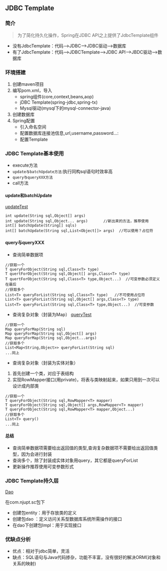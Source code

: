 ## JDBC Template

### 简介
> 为了简化持久化操作，Spring在JDBC API之上提供了JdbcTemplate组件

- 没有JdbcTemplate：代码—>JDBC—>JDBC驱动—>数据库
- 有了JdbcTemplate：代码—>JDBCTemplate—>JDBC API—>JBDC驱动—>数据库

###  环境搭建
1. 创建maven项目
2. 编写pom.xml，导入
   - spring组件(core,context,beans,aop)
   - jDBC Template(spring-jdbc,spring-tx)  
   - Mysql驱动(mysql下的mysql-connector-java)
3. 创建数据库
4. Spring配置
   - 引入命名空间
   - 配置数据库连接池信息,url,username,password...: 
   - 配置Template
   
   
### JDBC Template基本使用
- execute方法
- `update与batchUpdate方法`:执行同构sql语句时效率高
- `query与queryXXX方法`
- call方法

#### update和batchUpdate
[updateTest](src/test/java/updateTest.java)
```
int update(String sql,Object[] args)
int update(String sql,Object... args)       //新出来的方法，推荐使用
int[] batchUpdate(String[] sqls)
int[] batchUpdate(String sql,List<Object[]> args)  //可以使用？占位符
```
#### query与queryXXX
- 查询简单数据项
```
//获取一个
T queryForObject(String sql,Class<T> type)
T quertForObject(String sql,Object[] args,Class<T> type)
T quertForObject(String sql,Class<T> type,Object...)  //可变参数必须定义在最后
//获取多个
List<T> queryForList(String sql,Class<T> type)   //不可使用占位符
List<T> queryForList(String sql,Object[] args,Class<T> type) 
List<T> queryForList(String sql,Class<T> type,Object...)  //可变参数
```
- 查询复杂对象（封装为Map）
[queryTest](src/test/java/queryTest.java)
```
//获取一个
Map queryForMap(String sql)
Map queryForMap(String sql,Object[] args)
Map queryForMap(String sql,Object...args)
//获取多个
List<Map<String,Object>> queryForList(String sql)
...同上
```
- 查询复杂对象（封装为实体对象）
1. 首先创建一个类，对应于表结构
2. 实现RowMapper接口(用private)，将表与类映射起来，如果只用到一次可以设计成内部类
```
//获取一个
T queryForObject(String sql,RowMapper<T> mapper)
T queryForObject(String sql,Object[] args,RowMapper<T> mapper)
T queryForObject(String sql,RowMapper<T> mapper,Object...)
//获取多个
List<T> query()  
...同上
```

#### 总结
- 查询简单数据项需要给出返回值的类型,查询复杂数据项不需要给出返回值类型，因为会进行封装
- 查询多个，除了封装成实体对象用query，其它都是queryForList
- 更新操作推荐使用可变参数形式

### JDBC Template持久层 
[Dao](src/main/java/com/njupt/sc/dao/Impl)

在com.njupt.sc包下
- 创建包entity：用于存放类的定义
- 创建包dao ：定义访问关系型数据库系统所需操作的接口
- 在dao下创建包Impl：用于实现接口

### 优缺点分析
- 优点：相对于jdbc简单，灵活
- 缺点：SQL语句与Java代码掺杂，功能不丰富，没有很好的解决ORM(对象和关系的映射)


   

   
    